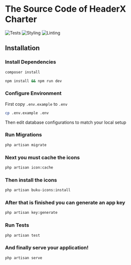 # The Source Code of HeaderX Charter

![Tests](https://github.com/headerx/charter/actions/workflows/test.yml/badge.svg)
![Styling](https://github.com/headerx/charter/actions/workflows/code-formatting.yml/badge.svg)
![Linting](https://github.com/headerx/charter/actions/workflows/phplint.yml/badge.svg)

## Installation

### Install Dependencies

```bash
composer install
```

```bash
npm install && npm run dev
```

### Configure Environment

First copy `.env.example` to `.env`

```bash
cp .env.example .env
```

Then edit database configurations to match your local setup

### Run Migrations

```bash
php artisan migrate
```

### Next you must cache the icons

```bash
php artisan icon:cache
```

### Then install the icons

```bash
php artisan buku-icons:install
```

### After that is finished you can generate an app key

```bash
php artisan key:generate
```

### Run Tests

```bash
php artisan test
```

### And finally serve your application!

```bash
php artisan serve
```
